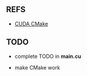 ## REFS

* [CUDA CMake](https://developer.nvidia.com/blog/building-cuda-applications-cmake/)

## TODO

* complete TODO in **main.cu**

* make CMake work


